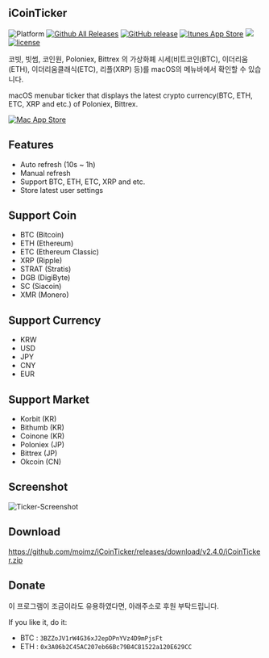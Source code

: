 ## iCoinTicker

![Platform](https://img.shields.io/badge/platform-macOS%2010.10%20or%20higher-orange.svg)
[![Github All Releases](https://img.shields.io/github/downloads/moimz/iCoinTicker/total.svg)](https://github.com/moimz/iCoinTicker/releases/latest)
[![GitHub release](https://img.shields.io/github/release/moimz/iCoinTicker.svg)](https://github.com/moimz/iCoinTicker/releases)
[![Itunes App Store](https://img.shields.io/itunes/v/1248168577.svg)](https://itunes.apple.com/us/app/icointicker/id1248168577)
[![](https://img.shields.io/github/issues-raw/moimz/iCoinTicker.svg)](https://github.com/moimz/iCoinTicker/issues)
[![license](https://img.shields.io/github/license/moimz/iCoinTicker.svg)](https://github.com/moimz/iCoinTicker/blob/master/LICENSE.md)


코빗, 빗썸, 코인원, Poloniex, Bittrex 의 가상화폐 시세(비트코인(BTC), 이더리움(ETH), 이더리움클래식(ETC), 리플(XRP) 등)를 macOS의 메뉴바에서 확인할 수 있습니다.

macOS menubar ticker that displays the latest crypto currency(BTC, ETH, ETC, XRP and etc.) of Poloniex, Bittrex.

[![Mac App Store](https://devimages.apple.com.edgekey.net/app-store/marketing/guidelines/mac/images/badge-download-on-the-mac-app-store.svg)](https://itunes.apple.com/us/app/icointicker/id1248168577)


## Features
- Auto refresh (10s ~ 1h)
- Manual refresh
- Support BTC, ETH, ETC, XRP and etc.
- Store latest user settings


## Support Coin
- BTC (Bitcoin)
- ETH (Ethereum)
- ETC (Ethereum Classic)
- XRP (Ripple)
- STRAT (Stratis)
- DGB (DigiByte)
- SC (Siacoin)
- XMR (Monero)


## Support Currency
- KRW
- USD
- JPY
- CNY
- EUR


## Support Market
- Korbit (KR)
- Bithumb (KR)
- Coinone (KR)
- Poloniex (JP)
- Bittrex (JP)
- Okcoin (CN)


## Screenshot
![Ticker-Screenshot](https://github.com/moimz/iCoinTicker/blob/master/screenshot.png?raw=true)


## Download
https://github.com/moimz/iCoinTicker/releases/download/v2.4.0/iCoinTicker.zip


## Donate

이 프로그램이 조금이라도 유용하였다면, 아래주소로 후원 부탁드립니다.

If you like it, do it:

- BTC : `3BZZoJV1rW4G36xJ2epDPnYVz4D9mPjsFt`
- ETH : `0x3A06b2C45AC207eb66Bc79B4C81522a120E629CC`
